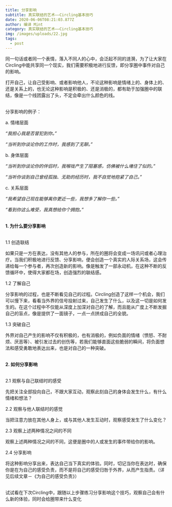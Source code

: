```yaml
---
title: 分享影响
subtitle: 真实联结的艺术——Circling基本技巧
date: 2020-06-06T08:21:03.877Z
author: 编译 Mint
category: 真实联结的艺术——Circling基本技巧
img: /images/uploads/22.jpg
tags:
  - post
---
```

同一句话或者同一个表情，落入不同人的心中，会泛起不同的涟漪，为了让大家在Circling中能共享同一个现实，我们需要积极地进行反馈，即分享圈中事件对自己的影响。

打开自己，让自己受影响、或者影响他人，不论这种影响是情绪上的、身体上的、还是关系上的，也无论这种影响是积极的、还是消极的，都有助于加强圈中的联结，像是一个线团露出了头，不定会牵出什么颜色的线。

\
分享影响的例子：

a. 情绪层面

*“我担心我是否冒犯到你。”*

*“当听到你谈论你的工作时，我感到了无聊。”*

b. 身体层面

*“当听到你谈论你的伴侣时，我喉咙产生了阻塞感，仿佛被什么堵住了似的。”*

*“当听你谈到自己曾经孤独、无助的经历时，我不自觉地抱紧了自己。”*

c. 关系层面

*“我希望自己现在能够离你更近一些，我想多了解你一些。”*

*“看到你这么难受，我真想给你个拥抱。”*

\
**1. 为什么要分享影响**

\
1.1 创造联结

如果只是一方在表达，没有其他人的参与，所在的圈将会变成一场讯问或者心理治疗。当我们积极地进行反馈、分享影响，便会创造一个真实的人际关系场，这会传递给每一个参与者，再次创造新的影响。像是触发了一部永动机，在这种不断的反馈循环中，使得大家都在场，创造强烈的联结感。

1.2 了解自己

分享影响的过程，也是不断看见自己的过程。Circling创造了这样一个机会，我们可以慢下来，看看当外界的信号投射过来，自己发生了什么，以及这一切是如何发生的。在这个过程中不仅能从深度上加深对自己的了解，而且能从广度上不断发掘自己的盲点，像是提供了一面镜子，一点一点拼成自己的全貌。

1.3 突破自己

外界对自己产生的影响不仅有积极的，也有消极的，例如负面的情绪（愤怒、不耐烦、厌恶等）、被引发过去的创伤等，若我们能够直面这些脆弱的瞬间，将负面想法和感受勇敢地表达出来，也是对自己的一种突破。

\
**2. 如何分享影响**

\
2.1 观察与自己联结时的感受

先把关注全部投向自己，不跟大家互动，观察此刻自己的身体会发生什么，有什么情绪和想法？ 

2.2 观察与他人联结时的感觉

当把注意力放在其他人身上，或与其他人发生互动时，观察感受发生了什么变化？

2.3 观察上述两种情况之间的不同

观察上述两种情况之间的不同，这便是圈中的人或发生的事件带给你的影响。

2.4 分享影响

将这种影响分享出来，表达自己当下真实的体验。同时，切记当你在表达时，确保你是在为自己的感受负责，而不是将自己的感受归咎于外界，从而产生指责。（详见后续文章－《为自己的感受负责》）

\
试试看在下次Circling中，跟随以上步骤练习分享影响这个技巧，观察自己会有什么新的体验，同时会给圈带来什么变化
